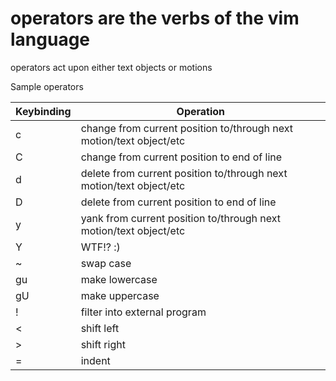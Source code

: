 # operators are the verbs of the vim language

operators act upon either text objects or motions

Sample operators

| Keybinding | Operation                                                           |
| ---------- | ------------------------------------------------------------------- |
| c          | change from current position to/through next motion/text object/etc |
| C          | change from current position to end of line                         |
| d          | delete from current position to/through next motion/text object/etc |
| D          | delete from current position to end of line                         |
| y          | yank from current position to/through next motion/text object/etc   |
| Y          | WTF!? :)                                                            |
| ~          | swap case                                                           |
| gu         | make lowercase                                                      |
| gU         | make uppercase                                                      |
| !          | filter into external program                                        |
| <          | shift left                                                          |
| >          | shift right                                                         |
| =          | indent                                                              |

